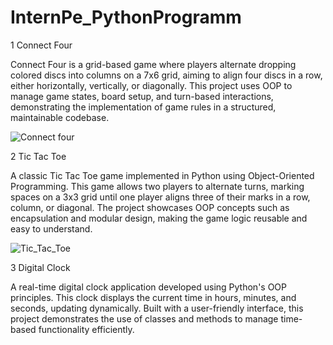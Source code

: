 # InternPe_PythonProgramm
1 Connect Four 

Connect Four is a grid-based game where players alternate dropping colored discs into columns on a 7x6 grid, aiming to align four discs in a row, either horizontally, vertically, or diagonally. This project uses OOP to manage game states, board setup, and turn-based interactions, demonstrating the implementation of game rules in a structured, maintainable codebase.

![Connect four](https://github.com/user-attachments/assets/08483d7b-8d13-482c-b064-3f87f29cc683)






2 Tic Tac Toe 

A classic Tic Tac Toe game implemented in Python using Object-Oriented Programming. This game allows two players to alternate turns, marking spaces on a 3x3 grid until one player aligns three of their marks in a row, column, or diagonal. The project showcases OOP concepts such as encapsulation and modular design, making the game logic reusable and easy to understand.

![Tic_Tac_Toe](https://github.com/user-attachments/assets/5080d74f-d549-40b3-a743-e421f9fbf997)




3 Digital Clock

A real-time digital clock application developed using Python's OOP principles. This clock displays the current time in hours, minutes, and seconds, updating dynamically. Built with a user-friendly interface, this project demonstrates the use of classes and methods to manage time-based functionality efficiently.
